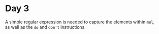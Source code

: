 # Day 3

A simple regular expression is needed to capture the elements within `mul`, as well as the `do` and `don't` instructions.
